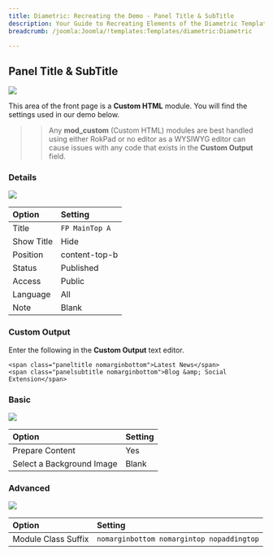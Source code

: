 ```yaml
---
title: Diametric: Recreating the Demo - Panel Title & SubTitle
description: Your Guide to Recreating Elements of the Diametric Template for Joomla
breadcrumb: /joomla:Joomla/!templates:Templates/diametric:Diametric

---
```


Panel Title & SubTitle
-----
![][demo]

This area of the front page is a **Custom HTML** module. You will find the settings used in our demo below.

>> Any **mod_custom** (Custom HTML) modules are best handled using either RokPad or no editor as a WYSIWYG editor can cause issues with any code that exists in the **Custom Output** field.

### Details
![][demo2]

| Option     | Setting        |  
| :--------- | :------------- |  
| Title      | `FP MainTop A` |  
| Show Title | Hide           |  
| Position   | content-top-b  |  
| Status     | Published      |  
| Access     | Public         |  
| Language   | All            |  
| Note       | Blank          |  

### Custom Output
Enter the following in the **Custom Output** text editor.

~~~
<span class="paneltitle nomarginbottom">Latest News</span>
<span class="panelsubtitle nomarginbottom">Blog &amp; Social Extension</span>
~~~

### Basic
![][demo3]

| Option                    | Setting |  
| :------------------------ | :------ |  
| Prepare Content           | Yes     |  
| Select a Background Image | Blank   |

### Advanced
![][demo4]

| Option              | Setting                                   |  
| :------------------ | :---------------------------------------- |  
| Module Class Suffix | `nomarginbottom nomargintop nopaddingtop` |  

[demo]: assets/demo_5.jpeg
[demo2]: assets/maintop_1.jpeg
[demo3]: assets/maintop_2.jpeg
[demo4]: assets/maintop_3.jpeg
